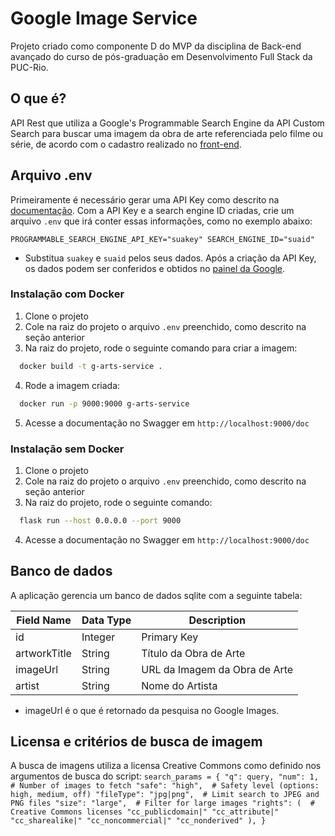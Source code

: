 # Google Image Service

Projeto criado como componente D do MVP da disciplina de Back-end avançado do curso de pós-graduação em Desenvolvimento Full Stack da PUC-Rio. 

## O que é?
API Rest que utiliza a Google's Programmable Search Engine da API Custom Search para buscar uma imagem da obra de arte referenciada pelo filme ou série, de acordo com o cadastro realizado no [front-end](https://github.com/amandagpearce/got-that-ref#send-a-reference).

## Arquivo .env 
Primeiramente é necessário gerar uma API Key como descrito na [documentação](https://developers.google.com/custom-search/v1/introduction?hl=pt-br). Com a API Key e a search engine ID criadas, crie um arquivo `.env` que irá conter essas informações, como no exemplo abaixo:

`
PROGRAMMABLE_SEARCH_ENGINE_API_KEY="suakey"
SEARCH_ENGINE_ID="suaid"
`
- Substitua `suakey` e `suaid` pelos seus dados. Após a criação da API Key, os dados podem ser conferidos e obtidos no [painel da Google](https://programmablesearchengine.google.com/controlpanel/all).

### Instalação com Docker
1. Clone o projeto
2. Cole na raiz do projeto o arquivo `.env` preenchido, como descrito na seção anterior 
3. Na raiz do projeto, rode o seguinte comando para criar a imagem:
```bash
  docker build -t g-arts-service .
```
4. Rode a imagem criada:
```bash
  docker run -p 9000:9000 g-arts-service
```
5. Acesse a documentação no Swagger em `http://localhost:9000/doc`

### Instalação sem Docker
1. Clone o projeto
2. Cole na raiz do projeto o arquivo `.env` preenchido, como descrito na seção anterior 
3. Na raiz do projeto, rode o seguinte comando:
```bash
  flask run --host 0.0.0.0 --port 9000
```
4. Acesse a documentação no Swagger em `http://localhost:9000/doc`

## Banco de dados 
A aplicação gerencia um banco de dados sqlite com a seguinte tabela:

| Field Name    | Data Type  | Description                  |
| ------------- | ---------- | ---------------------------- |
| id            | Integer    | Primary Key                   |
| artworkTitle  | String     | Título da Obra de Arte       |
| imageUrl      | String     | URL da Imagem da Obra de Arte |
| artist        | String     | Nome do Artista              |

- imageUrl é o que é retornado da pesquisa no Google Images.

## Licensa e critérios de busca de imagem 
A busca de imagens utiliza a licensa Creative Commons como definido nos argumentos de busca do script:
`
    search_params = {
        "q": query,
        "num": 1,  # Number of images to fetch
        "safe": "high",  # Safety level (options: high, medium, off)
        "fileType": "jpg|png",  # Limit search to JPEG and PNG files
        "size": "large",  # Filter for large images
        "rights": (  # Creative Commons licenses
            "cc_publicdomain|"
            "cc_attribute|"
            "cc_sharealike|"
            "cc_noncommercial|"
            "cc_nonderived"
        ),
    }
`
